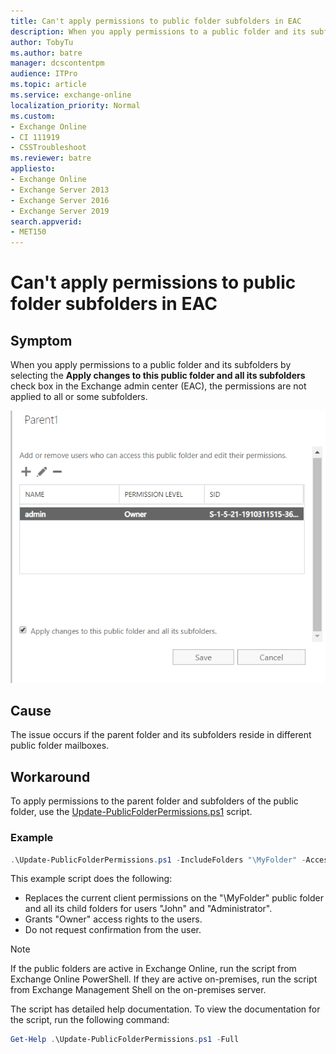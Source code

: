 ```yaml
---
title: Can't apply permissions to public folder subfolders in EAC
description: When you apply permissions to a public folder and its subfolders by using EAC, the permissions aren't applied to all or some subfolders.
author: TobyTu
ms.author: batre
manager: dcscontentpm
audience: ITPro 
ms.topic: article 
ms.service: exchange-online
localization_priority: Normal
ms.custom: 
- Exchange Online
- CI 111919
- CSSTroubleshoot
ms.reviewer: batre
appliesto:
- Exchange Online
- Exchange Server 2013
- Exchange Server 2016
- Exchange Server 2019
search.appverid: 
- MET150
---
```

# Can't apply permissions to public folder subfolders in EAC

## Symptom

When you apply permissions to a public folder and its subfolders by selecting the **Apply changes to this public folder and all its subfolders** check box in the Exchange admin center (EAC), the permissions are not applied to all or some subfolders.

![Screenshot of applying permissions](./media/can't-apply-permissions-public-folder-subfolders/public-folder-permission.png)

## Cause

The issue occurs if the parent folder and its subfolders reside in different public folder mailboxes.

## Workaround

To apply permissions to the parent folder and subfolders of the public folder, use the [Update-PublicFolderPermissions.ps1](https://www.microsoft.com/download/details.aspx?id=48689) script.

### Example

```powershell
.\Update-PublicFolderPermissions.ps1 -IncludeFolders "\MyFolder" -AccessRights "Owner" -Users "John", "Administrator" -Recurse -Confirm:$false
```

This example script does the following:

- Replaces the current client permissions on the "\MyFolder" public folder and all its child folders for users "John" and "Administrator".
- Grants "Owner" access rights to the users.
- Do not request confirmation from the user.

> [!NOTE]
> If the public folders are active in Exchange Online, run the script from Exchange Online PowerShell. If they are active on-premises, run the script from Exchange Management Shell on the on-premises server.

The script has detailed help documentation. To view the documentation for the script, run the following command:

```powershell
Get-Help .\Update-PublicFolderPermissions.ps1 -Full
```
